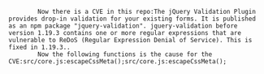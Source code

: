 
            Now there is a CVE in this repo:The jQuery Validation Plugin provides drop-in validation for your existing forms. It is published as an npm package "jquery-validation". jquery-validation before version 1.19.3 contains one or more regular expressions that are vulnerable to ReDoS (Regular Expression Denial of Service). This is fixed in 1.19.3..
            Now the following functions is the cause for the CVE:src/core.js:escapeCssMeta();src/core.js:escapeCssMeta();
            